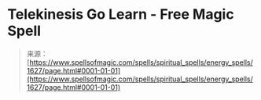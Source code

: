 <!--yml

category: 未分类

date: 2024-06-12 18:34:47

-->

# Telekinesis Go Learn - Free Magic Spell

> 来源：[https://www.spellsofmagic.com/spells/spiritual_spells/energy_spells/1627/page.html#0001-01-01](https://www.spellsofmagic.com/spells/spiritual_spells/energy_spells/1627/page.html#0001-01-01)
